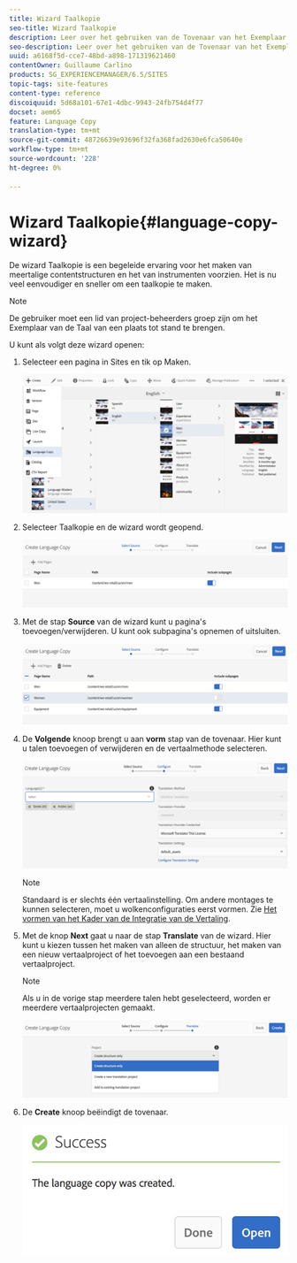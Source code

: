 ```yaml
---
title: Wizard Taalkopie
seo-title: Wizard Taalkopie
description: Leer over het gebruiken van de Tovenaar van het Exemplaar van de Taal in AEM.
seo-description: Leer over het gebruiken van de Tovenaar van het Exemplaar van de Taal in AEM.
uuid: a6168f5d-cce7-48bd-a898-171319621460
contentOwner: Guillaume Carlino
products: SG_EXPERIENCEMANAGER/6.5/SITES
topic-tags: site-features
content-type: reference
discoiquuid: 5d68a101-67e1-4dbc-9943-24fb754d4f77
docset: aem65
feature: Language Copy
translation-type: tm+mt
source-git-commit: 48726639e93696f32fa368fad2630e6fca50640e
workflow-type: tm+mt
source-wordcount: '228'
ht-degree: 0%

---
```



# Wizard Taalkopie{#language-copy-wizard}

De wizard Taalkopie is een begeleide ervaring voor het maken van meertalige contentstructuren en het van instrumenten voorzien. Het is nu veel eenvoudiger en sneller om een taalkopie te maken.

>[!NOTE]
>
>De gebruiker moet een lid van project-beheerders groep zijn om het Exemplaar van de Taal van een plaats tot stand te brengen.

U kunt als volgt deze wizard openen:

1. Selecteer een pagina in Sites en tik op Maken.

   ![chlimage_1-9](assets/chlimage_1-9.jpeg)

1. Selecteer Taalkopie en de wizard wordt geopend.

   ![chlimage_1-10](assets/chlimage_1-10.jpeg)

1. Met de stap **Source** van de wizard kunt u pagina&#39;s toevoegen/verwijderen. U kunt ook subpagina&#39;s opnemen of uitsluiten.

   ![chlimage_1-11](assets/chlimage_1-11.jpeg)

1. De **Volgende** knoop brengt u aan **vorm** stap van de tovenaar. Hier kunt u talen toevoegen of verwijderen en de vertaalmethode selecteren.

   ![chlimage_1-12](assets/chlimage_1-12.jpeg)

   >[!NOTE]
   >
   >Standaard is er slechts één vertaalinstelling. Om andere montages te kunnen selecteren, moet u wolkenconfiguraties eerst vormen. Zie [Het vormen van het Kader van de Integratie van de Vertaling](/help/sites-administering/tc-tic.md).

1. Met de knop **Next** gaat u naar de stap **Translate** van de wizard. Hier kunt u kiezen tussen het maken van alleen de structuur, het maken van een nieuw vertaalproject of het toevoegen aan een bestaand vertaalproject.

   >[!NOTE]
   >
   >Als u in de vorige stap meerdere talen hebt geselecteerd, worden er meerdere vertaalprojecten gemaakt.

   ![chlimage_1-13](assets/chlimage_1-13.jpeg)

1. De **Create** knoop beëindigt de tovenaar.

   ![chlimage_1-14](assets/chlimage_1-14.jpeg)

